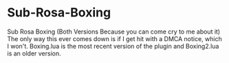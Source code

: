 # Sub-Rosa-Boxing
Sub Rosa Boxing (Both Versions Because you can come cry to me about it) The only way this ever comes down is if I get hit with a DMCA notice, which I won't.
Boxing.lua is the most recent version of the plugin and Boxing2.lua is an older version.

